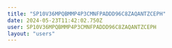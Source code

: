 ```yaml
---
title: "SP10V36MPQBMMP4P3CMNFPADDD96C8ZAQANTZCEPH"
date: 2024-05-23T11:42:02.750Z
user: SP10V36MPQBMMP4P3CMNFPADDD96C8ZAQANTZCEPH
layout: "users"
---
```

    